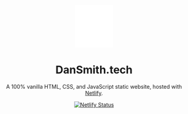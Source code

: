 <div align="center">
  <img alt="Logo" src="https://github.com/dan-smith-tech/Dan-Smith-Website/blob/main/images/favicon.svg" width="100"/>
</div>
<h1 align="center">DanSmith.tech</h1>
<p align="center">A 100% vanilla HTML, CSS, and JavaScript static website, hosted with <a href="https://www.netlify.com/" target="_blank">Netlify</a>.</p>
<div align="center">
  <a href="https://app.netlify.com/sites/dan-smith/deploys" target="_blank">
    <img src="https://api.netlify.com/api/v1/badges/d39037ef-9048-4ee0-9bb9-900efe2bac76/deploy-status" alt="Netlify Status" />
  </a>
</div>
